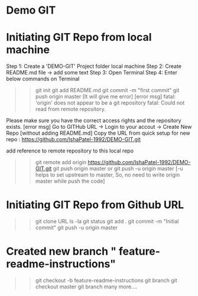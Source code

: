 # Demo GIT

# Initiating GIT Repo from local machine

Step 1: Create a 'DEMO-GIT' Project folder local machine
Step 2: Create README.md file -> add some text
Step 3: Open Terminal
Step 4: Enter below commands on Terminal
>>git init
>>git add README.md
>>git commit -m "first commit"
>>git push origin master
[It will give me error]
[error msg]
fatal: 'origin' does not appear to be a git repository
fatal: Could not read from remote repository.

Please make sure you have the correct access rights
and the repository exists.
[error msg]
Go to GITHub URL -> Login to your accout -> Create New Repo [without adding README.md]
Copy the URL from quick setup for new repo : https://github.com/IshaPatel-1992/DEMO-GIT.git

add reference to remote repository to this local repo
>>git remote add origin https://github.com/IshaPatel-1992/DEMO-GIT.git
>>git push origin master or git push -u origin master [-u helps to set upstream to master, So, no need to write origin master while push the code]

# Initiating GIT Repo from Github URL
>>git clone URL
>>ls -la
>>git status
>>git add .
>>git commit -m "Initial commit"
>> git push -u origin master

# Created new branch " feature-readme-instructions"
>>git checkout -b feature-readme-instructions
>>git branch
>>git checkout master
>>git branch
many more....